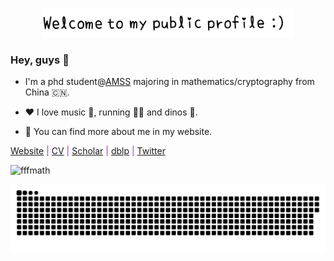 <p align="center"><a href="https://fffmath.github.io"><img width="80%" alt="Hello, I'm fffmath. Welcome!" src="./assets/gh-readme-header.png" /></a></p>

### Hey, guys 👋

- I'm a phd student@[AMSS](http://www.amss.ac.cn//) majoring in mathematics/cryptography from China 🇨🇳.

- ❤️ I love music 🎵, running 🏃‍♀️ and dinos 🦕.

- 📖 You can find more about me in my website.

<font color="DarkOrchid">  [Website](https://www.fffmath.com) | [CV](https://www.fffmath.com/assets/pdf/mycv.pdf) | [Scholar](https://scholar.google.com/citations?user=mO_Dkx8AAAAJ) | [dblp](https://dblp.org/pid/25/2643-1) | [Twitter](https://twitter.com/fffmath_crypto)</font>


<p align="left"> <img src="https://komarev.com/ghpvc/?username=fffmath&label=Profile%20views&color=b46cff&style=plastic" alt="fffmath" /> </p>


<picture>
  <source media="(prefers-color-scheme: dark)" srcset="https://raw.githubusercontent.com/fffmath/fffmath/output/github-contribution-grid-snake-dark.svg">
  <source media="(prefers-color-scheme: light)" srcset="https://raw.githubusercontent.com/fffmath/fffmath/output/github-contribution-grid-snake.svg">
  <img alt="github contribution grid snake animation" src="https://raw.githubusercontent.com/fffmath/fffmath/output/github-contribution-grid-snake.svg">
</picture>
<br />
<br />

